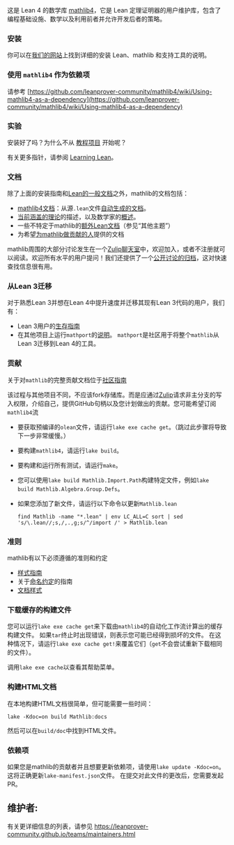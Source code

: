 这是 Lean 4 的数学库 [mathlib4](https://github.com/leanprover-community/mathlib4)，它是 Lean 定理证明器的用户维护库，包含了编程基础设施、数学以及利用前者并允许开发后者的策略。

### 安装

你可以在[我们的网站](https://leanprover-community.github.io/get_started.html)上找到详细的安装 Lean、mathlib 和支持工具的说明。

### 使用 `mathlib4` 作为依赖项

请参考 [https://github.com/leanprover-community/mathlib4/wiki/Using-mathlib4-as-a-dependency](https://github.com/leanprover-community/mathlib4/wiki/Using-mathlib4-as-a-dependency)

### 实验

安装好了吗？为什么不从 [教程项目](https://leanprover-community.github.io/install/project.html) 开始呢？

有关更多指针，请参阅 [Learning Lean](https://leanprover-community.github.io/learn.html)。

### 文档

除了上面的安装指南和[Lean的一般文档](https://leanprover.github.io/documentation/)之外，mathlib的文档包括：

- [mathlib4文档](https://leanprover-community.github.io/mathlib4_docs/index.html)：从源`.lean`文件[自动生成的文档](https://github.com/leanprover/doc-gen4)。
- [当前涵盖的理论](https://leanprover-community.github.io/theories.html)的描述，以及数学家的[概述](https://leanprover-community.github.io/mathlib-overview.html)。
- 一些不特定于mathlib的[额外Lean文档](https://leanprover-community.github.io/learn.html)（参见“其他主题”）
- 为希望[为mathlib做贡献的人](https://leanprover-community.github.io/contribute/index.html)提供的文档

mathlib周围的大部分讨论发生在一个[Zulip聊天室](https://leanprover.zulipchat.com/)中，欢迎加入，或者不注册就可以阅读。欢迎所有水平的用户提问！我们还提供了一个[公开讨论的归档](https://leanprover-community.github.io/archive/)，这对快速查找信息很有用。

### 从Lean 3迁移

对于熟悉Lean 3并想在Lean 4中提升速度并迁移其现有Lean 3代码的用户，我们有：

- Lean 3用户的[生存指南](https://github.com/leanprover-community/mathlib4/wiki/Lean-4-survival-guide-for-Lean-3-users)
- 在其他项目上运行`mathport`的[说明](https://github.com/leanprover-community/mathport#running-on-a-project-other-than-mathlib)。 `mathport`是社区用于将整个`mathlib`从Lean 3迁移到Lean 4的工具。

### 贡献

关于对`mathlib`的完整贡献文档位于[社区指南](https://leanprover-community.github.io/contribute/index.html)

该过程与其他项目不同，不应该fork存储库。而是应通过[Zulip](https://leanprover.zulipchat.com)请求非主分支的写入权限，介绍自己，提供GitHub句柄以及您计划做出的贡献。您可能希望订阅`mathlib4`流

- 要获取预编译的`olean`文件，请运行`lake exe cache get`。（跳过此步骤将导致下一步非常缓慢。）
- 要构建`mathlib4`，请运行`lake build`。
- 要构建和运行所有测试，请运行`make`。
- 您可以使用`lake build Mathlib.Import.Path`构建特定文件，例如`lake build Mathlib.Algebra.Group.Defs`。
- 如果您添加了新文件，请运行以下命令以更新`Mathlib.lean`

  ```shell
  find Mathlib -name "*.lean" | env LC_ALL=C sort | sed 's/\.lean//;s,/,.,g;s/^/import /' > Mathlib.lean
  ```

### 准则

mathlib有以下必须遵循的准则和约定

- [样式指南](https://leanprover-community.github.io/contribute/style.html)
- 关于[命名约定](https://leanprover-community.github.io/contribute/naming.html)的指南
- [文档样式](https://leanprover-community.github.io/contribute/doc.html)

### 下载缓存的构建文件

您可以运行`lake exe cache get`来下载由`mathlib4`的自动化工作流计算出的缓存构建文件。
如果`tar`终止时出现错误，则表示您可能已经得到损坏的文件。
在这种情况下，请运行`lake exe cache get!`来覆盖它们（`get`不会尝试重新下载相同的文件）。

调用`lake exe cache`以查看其帮助菜单。

### 构建HTML文档

在本地构建HTML文档很简单，但可能需要一些时间：

```shell
lake -Kdoc=on build Mathlib:docs
```

然后可以在`build/doc`中找到HTML文件。

### 依赖项

如果您是mathlib的贡献者并且想要更新依赖项，请使用`lake update -Kdoc=on`。
这将正确更新`lake-manifest.json`文件。
在提交对此文件的更改后，您需要发起PR。

## 维护者:

有关更详细信息的列表，请参见 https://leanprover-community.github.io/teams/maintainers.html